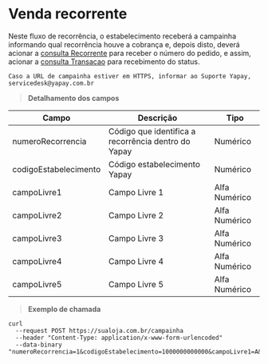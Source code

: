 # Venda recorrente

Neste fluxo de recorrência, o estabelecimento receberá a campainha informando qual recorrência houve a cobrança e, depois disto, deverá acionar a [consulta Recorrente](api-consultar-recorrencia.md) para receber o número do pedido, e assim, acionar a [consulta Transacao](api-consultar-transacao.md) para recebimento do status.

`Caso a URL de campainha estiver em HTTPS, informar ao Suporte Yapay, servicedesk@yapay.com.br`

> **Detalhamento dos campos**

Campo | Descrição | Tipo
----- | --------- | -------
numeroRecorrencia|	Código que identifica a recorrência dentro do Yapay|	Numérico
codigoEstabelecimento|	Código estabelecimento Yapay|	Numérico
campoLivre1|	Campo Livre 1|	Alfa Numérico
campoLivre2|	Campo Livre 2|	Alfa Numérico
campoLivre3|	Campo Livre 3|	Alfa Numérico
campoLivre4|	Campo Livre 4|  Alfa Numérico
campoLivre5|	Campo Livre 5|	Alfa Numérico


> **Exemplo de chamada**


```curl
curl
  --request POST https://sualoja.com.br/campainha
  --header "Content-Type: application/x-www-form-urlencoded"
  --data-binary
"numeroRecorrencia=1&codigoEstabelecimento=1000000000000&campoLivre1=A&campoLivre2=B&campoLivre3=C&campoLivre4=D&campoLivre5=E"
```
